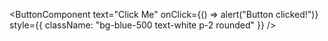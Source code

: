 <ButtonComponent
  text="Click Me"
  onClick={() => alert("Button clicked!")}
  style={{ className: "bg-blue-500 text-white p-2 rounded" }}
/>
